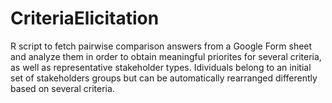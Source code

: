 # CriteriaElicitation

R script to fetch pairwise comparison answers from a Google Form sheet and analyze them in order to obtain meaningful priorites for several criteria, as well as representative stakeholder types. Idividuals belong to an initial set of stakeholders groups but can be automatically rearranged differently based on several criteria.
